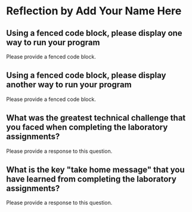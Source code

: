 # Reflection by Add Your Name Here

## Using a fenced code block, please display one way to run your program

Please provide a fenced code block.

## Using a fenced code block, please display another way to run your program

Please provide a fenced code block.

## What was the greatest technical challenge that you faced when completing the laboratory assignments?

Please provide a response to this question.

## What is the key "take home message" that you have learned from completing the laboratory assignments?

Please provide a response to this question.
